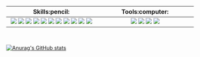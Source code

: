 <table>
  <thead>
    <tr>
      <th width="500px">Skills:pencil:</th>
      <th width="500px">Tools:computer:</th>
    </tr>
  </thead>
  <tr>
    <td>
      <div align="center">
        <img src="https://img.shields.io/badge/React.js-61DAFB?style=flat-square&logo=react&logoColor=black"> 
        <img src="https://img.shields.io/badge/Vue.js-4FC08D?style=flat-square&logo=vue.js&logoColor=black"/>
        <img src="https://img.shields.io/badge/TypeScript-3178C6?logo=TypeScript&logoColor=FFF&style=flat-square"/>
        <img src="https://img.shields.io/badge/JavaScript-F7DF1E?style=flat-square&logo=JavaScript&logoColor=black"/>
        <img src="https://img.shields.io/badge/Scss-CC6699?style=flat-square&logo=Sass&logoColor=white"/> 
        <img src="https://img.shields.io/badge/HTML5-E34F26?style=flat-square&logo=HTML5&logoColor=white"/> 
        <img src="https://img.shields.io/badge/CSS3-1572B6?style=flat-square&logo=CSS3&logoColor=white"/> 
        <img src="https://img.shields.io/badge/PWA-5A0FC8?style=flat-square&logo=PWA&logoColor=white"/>
        <img src="https://img.shields.io/badge/Python-3776AB?style=flat-square&logo=Python&logoColor=white"/>
        <img src="https://img.shields.io/badge/FastAPI-009688?style=flat-square&logo=FastAPI&logoColor=white"/>
        <img src="https://img.shields.io/badge/Django-092E20?style=flat-square&logo=Django&logoColor=white"/> 
      </div>
    </td>
    <td>
      <div align="center">
        <img src="https://img.shields.io/badge/VisualStudioCode-007ACC?style=flat-square&logo=VisualStudioCode&logoColor=white"/>
        <img src="https://img.shields.io/badge/Figma-F24E1E?style=flat-square&logo=Figma&logoColor=white"/>
        <img src="https://img.shields.io/badge/PyCharm-C3FC23?style=flat-square&logo=PyCharm&logoColor=black"/>
        <img src="https://img.shields.io/badge/Lighthouse-F44B21?style=flat-square&logo=Lighthouse&logoColor=white"/>
      </div>
    </td>
  </tr>
</table>

<div align="left">
  <br />
  
  [![Anurag's GitHub stats](https://github-readme-stats.vercel.app/api?username=tevem1207&show_icons=true)](https://github.com/tevem1207/github-readme-stats)
</div>
